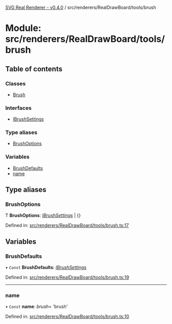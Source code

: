 [SVG Real Renderer - v0.4.0](../docs.md) / src/renderers/RealDrawBoard/tools/brush

# Module: src/renderers/RealDrawBoard/tools/brush

## Table of contents

### Classes

- [Brush](../classes/src_renderers_realdrawboard_tools_brush.brush.md)

### Interfaces

- [IBrushSettings](../interfaces/src_renderers_realdrawboard_tools_brush.ibrushsettings.md)

### Type aliases

- [BrushOptions](src_renderers_realdrawboard_tools_brush.md#brushoptions)

### Variables

- [BrushDefaults](src_renderers_realdrawboard_tools_brush.md#brushdefaults)
- [name](src_renderers_realdrawboard_tools_brush.md#name)

## Type aliases

### BrushOptions

Ƭ **BrushOptions**: [*IBrushSettings*](../interfaces/src_renderers_realdrawboard_tools_brush.ibrushsettings.md) \| {}

Defined in: [src/renderers/RealDrawBoard/tools/brush.ts:17](https://github.com/HarshKhandeparkar/svg-real-renderer/blob/0a0696f/src/renderers/RealDrawBoard/tools/brush.ts#L17)

## Variables

### BrushDefaults

• `Const` **BrushDefaults**: [*IBrushSettings*](../interfaces/src_renderers_realdrawboard_tools_brush.ibrushsettings.md)

Defined in: [src/renderers/RealDrawBoard/tools/brush.ts:19](https://github.com/HarshKhandeparkar/svg-real-renderer/blob/0a0696f/src/renderers/RealDrawBoard/tools/brush.ts#L19)

___

### name

• `Const` **name**: *brush*= 'brush'

Defined in: [src/renderers/RealDrawBoard/tools/brush.ts:10](https://github.com/HarshKhandeparkar/svg-real-renderer/blob/0a0696f/src/renderers/RealDrawBoard/tools/brush.ts#L10)
